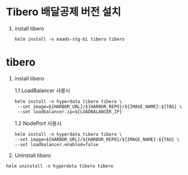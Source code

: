 # Tibero 배달공제 버전 설치

1.  install tibero

    ```
    helm install -n maads-stg-bi tibero tibero
    ```

#

#

# tibero

1. install tibero

   1.1 LoadBalancer 사용시

   ```
   helm install -n hyperdata tibero tibero \
    --set image=${HARBOR_URL}/${HARBOR_REPO}/${IMAGE_NAME}:${TAG} \
    --set loadbalancer.ip=${LOADBALANCER_IP}
   ```

   1.2 NodePort 사용시

   ```
   helm install -n hyperdata tibero tibero \
   --set image=${HARBOR_URL}/${HARBOR_REPO}/${IMAGE_NAME}:${TAG} \
   --set loadbalancer.enabled=false
   ```

2. Uninstall tibero

```
helm uninstall -n hyperdata tibero tibero
```
